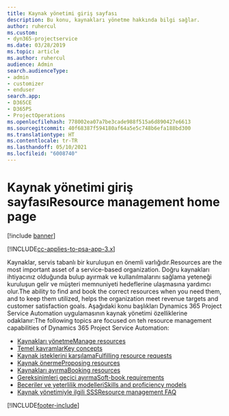 ```yaml
---
title: Kaynak yönetimi giriş sayfası
description: Bu konu, kaynakları yönetme hakkında bilgi sağlar.
author: ruhercul
ms.custom:
- dyn365-projectservice
ms.date: 03/28/2019
ms.topic: article
ms.author: ruhercul
audience: Admin
search.audienceType:
- admin
- customizer
- enduser
search.app:
- D365CE
- D365PS
- ProjectOperations
ms.openlocfilehash: 778002ea07a7be3cade988f515a6d890427e6613
ms.sourcegitcommit: 40f68387f594180af64a5e5c748b6efa188bd300
ms.translationtype: HT
ms.contentlocale: tr-TR
ms.lasthandoff: 05/10/2021
ms.locfileid: "6008740"
---
```

# <a name="resource-management-home-page"></a><span data-ttu-id="9e0cc-103">Kaynak yönetimi giriş sayfası</span><span class="sxs-lookup"><span data-stu-id="9e0cc-103">Resource management home page</span></span>

[!include [banner](../includes/psa-now-project-operations.md)]

[!INCLUDE[cc-applies-to-psa-app-3.x](../includes/cc-applies-to-psa-app-3x.md)]

<span data-ttu-id="9e0cc-104">Kaynaklar, servis tabanlı bir kuruluşun en önemli varlığıdır.</span><span class="sxs-lookup"><span data-stu-id="9e0cc-104">Resources are the most important asset of a service-based organization.</span></span> <span data-ttu-id="9e0cc-105">Doğru kaynakları ihtiyacınız olduğunda bulup ayırmak ve kullanılmalarını sağlama yeteneği kuruluşun gelir ve müşteri memnuniyeti hedeflerine ulaşmasına yardımcı olur.</span><span class="sxs-lookup"><span data-stu-id="9e0cc-105">The ability to find and book the correct resources when you need them, and to keep them utilized, helps the organization meet revenue targets and customer satisfaction goals.</span></span> <span data-ttu-id="9e0cc-106">Aşağıdaki konu başlıkları Dynamics 365 Project Service Automation uygulamasının kaynak yönetimi özelliklerine odaklanır:</span><span class="sxs-lookup"><span data-stu-id="9e0cc-106">The following topics are focused on teh resource management capabilities of Dynamics 365 Project Service Automation:</span></span>

- [<span data-ttu-id="9e0cc-107">Kaynakları yönetme</span><span class="sxs-lookup"><span data-stu-id="9e0cc-107">Manage resources</span></span>](manage-resources.md)
- [<span data-ttu-id="9e0cc-108">Temel kavramlar</span><span class="sxs-lookup"><span data-stu-id="9e0cc-108">Key concepts</span></span>](reports-key-concepts.md)
- [<span data-ttu-id="9e0cc-109">Kaynak isteklerini karşılama</span><span class="sxs-lookup"><span data-stu-id="9e0cc-109">Fulfilling resource requests</span></span>](resource-management-fulfill-requests.md)
- [<span data-ttu-id="9e0cc-110">Kaynak önerme</span><span class="sxs-lookup"><span data-stu-id="9e0cc-110">Proposing resources</span></span>](resource-management-propose-resources.md)
- [<span data-ttu-id="9e0cc-111">Kaynakları ayırma</span><span class="sxs-lookup"><span data-stu-id="9e0cc-111">Booking resources</span></span>](resource-management-book-resources-scheduleboard.md)
- [<span data-ttu-id="9e0cc-112">Gereksinimleri geçici ayırma</span><span class="sxs-lookup"><span data-stu-id="9e0cc-112">Soft-book requirements</span></span>](resource-management-softbook-requirements.md)
- [<span data-ttu-id="9e0cc-113">Beceriler ve yeterlilik modelleri</span><span class="sxs-lookup"><span data-stu-id="9e0cc-113">Skills and proficiency models</span></span>](resource-management-skills-proficiency.md)
- [<span data-ttu-id="9e0cc-114">Kaynak yönetimiyle ilgili SSS</span><span class="sxs-lookup"><span data-stu-id="9e0cc-114">Resource management FAQ</span></span>](resource-management-faq.md)


[!INCLUDE[footer-include](../includes/footer-banner.md)]